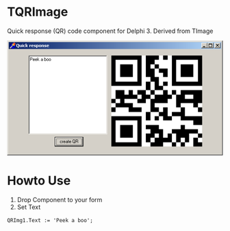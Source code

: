 # TQRImage

Quick response (QR) code component for Delphi 3. Derived from TImage

![TLookupEdit Screenshot](https://github.com/kerm1t/TQRImage/blob/main/screen.png)

# Howto Use
1. Drop Component to your form
2. Set Text
```
QRImg1.Text := 'Peek a boo';
```
